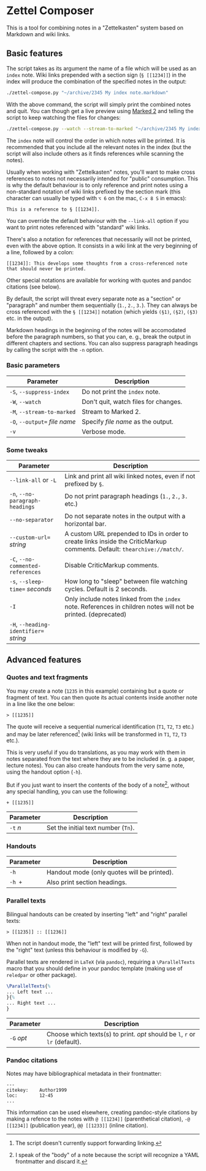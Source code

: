 # Zettel Composer

This is a tool for combining notes in a "Zettelkasten" system based on Markdown and wiki links.

## Basic features

The script takes as its argument the name of a file which will be used as an `index` note. Wiki links prepended with a section sign (`§ [[1234]]`) in the index will produce the combination of the specified notes in the output:

```sh
./zettel-compose.py "~/archive/2345 My index note.markdown"
```

With the above command, the script will simply print the combined notes and quit. You can though get a live preview using [Marked 2](https://marked2app.com/) and telling the script to keep watching the files for changes:

```sh
./zettel-compose.py --watch --stream-to-marked "~/archive/2345 My index note.markdown"
```

The `index` note will control the order in which notes will be printed. It is recommended that you include all the relevant notes in the index (but the script will also include others as it finds references while scanning the notes).

Usually when working with "Zettelkasten" notes, you'll want to make cross references to notes not necessarily intended for "public" consumption. This is why the default behaviour is to only reference and print notes using a non-standard notation of wiki links prefixed by the section mark (this character can usually be typed with `⌥ 6` on the mac, `C-x 8 S` in emacs):

```
This is a reference to § [[1234]].
```

You can override the default behaviour with the `--link-all` option if you want to print notes referenced with "standard" wiki links.

There's also a notation for references that necessarily will not be printed, even with the above option. It consists in a wiki link at the very beginning of a line, followed by a colon:

```
[[1234]]: This develops some thoughts from a cross-referenced note that should never be printed.
```

Other special notations are available for working with quotes and pandoc citations (see below).

By default, the script will threat every separate note as a "section" or "paragraph" and number them sequentially (`1.`, `2.`, `3.`). They can always be cross referenced with the `§ [[1234]]` notation (which yields `(§1)`, `(§2)`, `(§3)` etc. in the output).

Markdown headings in the beginning of the notes will be accomodated before the paragraph numbers, so that you can, e. g., break the output in different chapters and sections. You can also suppress paragraph headings by calling the script with the `-n` option.

### Basic parameters

| Parameter                     | Description                          |
| ----------                    | ----------                           |
| `-S`, `--suppress-index`      | Do not print the `index` note.       |
| `-W`, `--watch`               | Don't quit, watch files for changes. |
| `-M`, `--stream-to-marked`    | Stream to Marked 2.                  |
| `-O`, `--output=` *file name* | Specify *file name* as the output.   |
| `-v`                          | Verbose mode.                        |


### Some tweaks

| Parameter                               | Description                                                                                                          |
| ----------                              | ----------                                                                                                           |
| `--link-all` or `-L`                    | Link and print all wiki linked notes, even if not prefixed by `§`.                                                   |
| `-n`, `--no-paragraph-headings`         | Do not print paragraph headings (`1.`, `2.`, `3.` etc.)                                                              |
| `--no-separator`                        | Do not separate notes in the output with a horizontal bar.                                                           |
| `--custom-url=` *string*                | A custom URL prepended to IDs in order to create links inside the CriticMarkup comments. Default: `thearchive://match/`. |
| `-C`, `--no-commented-references`       | Disable CriticMarkup comments.                                                                                       |
| `-s`, `--sleep-time=` *seconds*         | How long to "sleep" between file watching cycles. Default is 2 seconds.                                              |
| `-I`                                    | Only include notes linked from the `index` note. References in children notes will not be printed. (deprecated)      |
| `-H`, `--heading-identifier=` *string*  |                                                                                                                      |



## Advanced features
### Quotes and text fragments ###


You may create a note (`1235` in this example) containing but a quote or fragment of text. You can then quote its actual contents inside another note in a line like the one below:

```
> [[1235]]
```

The quote will receive a sequential numerical identification (`T1`, `T2`, `T3` etc.) and may be later referenced[^2] (wiki links will be transformed in `T1`, `T2`, `T3` etc.).

This is very useful if you do translations, as you may work with them in notes separated from the text where they are to be included (e. g. a paper, lecture notes). You can also create handouts from the very same note, using the handout option (`-h`).

But if you just want to insert the contents of the body of a  note[^1], without any special handling, you can use the following:

```
+ [[1235]]
```


| Parameter  | Description                         |
| ---------- | ----------                          |
| `-t` *n*   | Set the initial text number (`Tn`). |


### Handouts ###

| Parameter | Description                                 |
| --------- | ----------                                  |
| `-h`      | Handout mode (only quotes will be printed). |
| `-h +`    | Also print section headings.                |


### Parallel texts ###

Bilingual handouts can be created by inserting "left" and "right" parallel texts:

```
> [[1235]] :: [[1236]]
```

When not in handout mode, the "left" text will be printed first, followed by the "right" text (unless this behaviour is modified by `-G`).

Parallel texts are rendered in `LaTeX` (via `pandoc`), requiring a `\ParallelTexts` macro that you should define in your pandoc template (making use of `reledpar` or other package). 

```latex
\ParallelTexts{%
... Left text ...
}{%
... Right text ...
}
```

| Parameter  | Description                                                  |
| ---------  | ----------                                                   |
| `-G` *opt* | Choose which texts(s) to print. *opt* should be `l`,  `r` or `lr` (default). |


[^1]: I speak of the "body" of a note because the script will recognize a YAML frontmatter and discard it.
### Pandoc citations ###

Notes may have bibliographical metadata in their frontmatter:

```
---
citekey:	Author1999
loc:		12-45
...
```

This information can be used elsewhere, creating  pandoc-style citations by making a refence to the notes with `@ [[1234]]` (parenthetical citation), `-@ [[1234]]` (publication year), `@@ [[1233]]` (inline citation).


[^2]: The script doesn't currently support forwarding linking.
